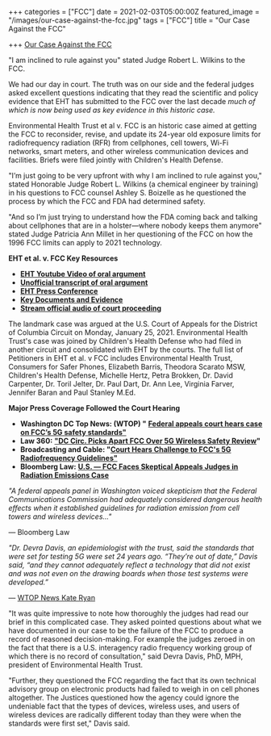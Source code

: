 +++
categories = ["FCC"]
date = 2021-02-03T05:00:00Z
featured_image = "/images/our-case-against-the-fcc.jpg"
tags = ["FCC"]
title = "Our Case Against the FCC"

+++
[Our Case Against the FCC](https://myemail.constantcontact.com/Judge-Wilkins-to-the-FCC---I-Am-Inclined-to-Rule-Against-You--Video--Transcript-and-Press-Conference-Replay.html?soid=1116515520935&aid=5yROmlnpvCo "Our Case Against the FCC")

"I am inclined to rule against you" stated Judge Robert L. Wilkins to the FCC.

We had our day in court. The truth was on our side and the federal judges asked excellent questions indicating that they read the scientific and policy evidence that EHT has submitted to the FCC over the last decade _much of which is now being used as key evidence in this historic case._

Environmental Health Trust et al v. FCC is an historic case aimed at getting the FCC to reconsider, revise, and update its 24-year old exposure limits for radiofrequency radiation (RFR) from cellphones, cell towers, Wi-Fi networks, smart meters, and other wireless communication devices and facilities. Briefs were filed jointly with Children's Health Defense.

"I’m just going to be very upfront with why I am inclined to rule against you," stated Honorable Judge Robert L. Wilkins (a chemical engineer by training) in his questions to FCC counsel Ashley S. Boizelle as he questioned the process by which the FCC and FDA had determined safety.

"And so I’m just trying to understand how the FDA coming back and talking about cellphones that are in a holster—where nobody keeps them anymore" stated Judge Patricia Ann Millet in her questioning of the FCC on how the 1996 FCC limits can apply to 2021 technology.

**EHT et al. v. FCC Key Resources**

* [**EHT Youtube Video of oral argument**](https://youtu.be/Ss2Gpgauf-w)
* [**Unofficial transcript of oral argument**](https://ehtrust.org/wp-content/uploads/EHT-et-al.-v-FCC-1.pdf)
* [**EHT Press Conference**](https://www.youtube.com/watch?time_continue=813&v=bV06jbn2gdY&feature=emb_logo)
* [**Key Documents and Evidence**](https://ehtrust.org/the-massive-scientific-evidence-ignored-by-the-fcc/)
* [**Stream official audio of court proceeding**](https://www.courtlistener.com/audio/74208/environmental-health-trust-v-fcc/)

The landmark case was argued at the U.S. Court of Appeals for the District of Columbia Circuit on Monday, January 25, 2021. Environmental Health Trust's case was joined by Children's Health Defense who had filed in another circuit and consolidated with EHT by the courts. The full list of Petitioners in EHT et al. v FCC includes Environmental Health Trust, Consumers for Safer Phones, Elizabeth Barris, Theodora Scarato MSW, Children's Health Defense, Michelle Hertz, Petra Brokken, Dr. David Carpenter, Dr. Toril Jelter, Dr. Paul Dart, Dr. Ann Lee, Virginia Farver, Jennifer Baran and Paul Stanley M.Ed.

**Major Press Coverage Followed the Court Hearing**

* **Washington DC Top News: (WTOP) "** [**Federal appeals court hears case on FCC’s 5G safety standards"**](https://wtop.com/local/2021/01/federal-appeals-court-hears-case-on-fcc-safety-standards-for-5g/)
* **Law 360:** [**"DC Circ. Picks Apart FCC Over 5G Wireless Safety Review**](https://www.law360.com/articles/1347648/dc-circ-picks-apart-fcc-over-5g-wireless-safety-review)**"**
* **Broadcasting and Cable: "**[**Court Hears Challenge to FCC's 5G Radiofrequency Guidelines"**](https://www.nexttv.com/news/court-hears-challenge-to-fccs-5g-radiofrequency-guidelines)
* **Bloomberg Law:** [**U.S. — FCC Faces Skeptical Appeals Judges in Radiation Emissions Case**](https://news.bloomberglaw.com/tech-and-telecom-law/fcc-faces-skeptical-appeals-judges-in-radiation-emissions-case?fbclid=IwAR07Dlp0AtcJsJvGxvhXhGdej6NQRqrrzKPRatWPRDKWhLBJgXoz3LiltJU)

_"A federal appeals panel in Washington voiced skepticism that the Federal Communications Commission had adequately considered dangerous health effects when it established guidelines for radiation emission from cell towers and wireless devices..."_

_—_ Bloomberg Law

_"Dr. Devra Davis, an epidemiologist with the trust, said the standards that were set for testing 5G were set 24 years ago. “They’re out of date,” Davis said, “and they cannot adequately reflect a technology that did not exist and was not even on the drawing boards when those test systems were developed.”_

— [WTOP News Kate Ryan](https://wtop.com/local/2021/01/federal-appeals-court-hears-case-on-fcc-safety-standards-for-5g/)

"It was quite impressive to note how thoroughly the judges had read our brief in this complicated case. They asked pointed questions about what we have documented in our case to be the failure of the FCC to produce a record of reasoned decision-making. For example the judges zeroed in on the fact that there is a U.S. interagency radio frequency working group of which there is no record of consultation," said Devra Davis, PhD, MPH, president of Environmental Health Trust.

"Further, they questioned the FCC regarding the fact that its own technical advisory group on electronic products had failed to weigh in on cell phones altogether. The Justices questioned how the agency could ignore the undeniable fact that the types of devices, wireless uses, and users of wireless devices are radically different today than they were when the standards were first set," Davis said.